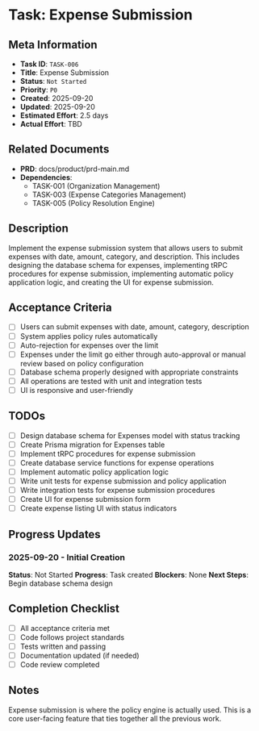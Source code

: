 # Task: Expense Submission

## Meta Information

- **Task ID**: `TASK-006`
- **Title**: Expense Submission
- **Status**: `Not Started`
- **Priority**: `P0`
- **Created**: 2025-09-20
- **Updated**: 2025-09-20
- **Estimated Effort**: 2.5 days
- **Actual Effort**: TBD

## Related Documents

- **PRD**: docs/product/prd-main.md
- **Dependencies**: 
  - TASK-001 (Organization Management)
  - TASK-003 (Expense Categories Management)
  - TASK-005 (Policy Resolution Engine)

## Description

Implement the expense submission system that allows users to submit expenses with date, amount, category, and description. This includes designing the database schema for expenses, implementing tRPC procedures for expense submission, implementing automatic policy application logic, and creating the UI for expense submission.

## Acceptance Criteria

- [ ] Users can submit expenses with date, amount, category, description
- [ ] System applies policy rules automatically
- [ ] Auto-rejection for expenses over the limit
- [ ] Expenses under the limit go either through auto-approval or manual review based on policy configuration
- [ ] Database schema properly designed with appropriate constraints
- [ ] All operations are tested with unit and integration tests
- [ ] UI is responsive and user-friendly

## TODOs

- [ ] Design database schema for Expenses model with status tracking
- [ ] Create Prisma migration for Expenses table
- [ ] Implement tRPC procedures for expense submission
- [ ] Create database service functions for expense operations
- [ ] Implement automatic policy application logic
- [ ] Write unit tests for expense submission and policy application
- [ ] Write integration tests for expense submission procedures
- [ ] Create UI for expense submission form
- [ ] Create expense listing UI with status indicators

## Progress Updates

### 2025-09-20 - Initial Creation
**Status**: Not Started
**Progress**: Task created
**Blockers**: None
**Next Steps**: Begin database schema design

## Completion Checklist

- [ ] All acceptance criteria met
- [ ] Code follows project standards
- [ ] Tests written and passing
- [ ] Documentation updated (if needed)
- [ ] Code review completed

## Notes

Expense submission is where the policy engine is actually used. This is a core user-facing feature that ties together all the previous work.